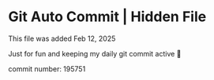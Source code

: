 # Git Auto Commit | Hidden File

This file was added Feb 12, 2025

Just for fun and keeping my daily git commit active 🤪

commit number: 195751
